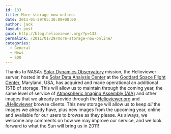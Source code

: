 ```yaml
---
id: 133
title: More storage now online.
date: 2011-01-29T05:30:09+00:00
author: jack
layout: post
guid: http://blog.helioviewer.org/?p=133
permalink: /2011/01/29/more-storage-now-online/
categories:
  - General
  - News
  - SDO
---
```

Thanks to NASA&#8217;s [Solar Dynamics Observatory](http://sdo.gsfc.nasa.gov/) mission, the Helioviewer server, hosted in the [Solar Data Analysis Center](http://umbra.nascom.nasa.gov/) at the [Goddard Space Flight Center](http://www.nasa.gov/centers/goddard/home/index.html), Maryland, USA, has acquired and made operational an additional 15TB of storage. This will allow us to maintain through the coming year, the same level of service of [Atmospheric Imaging Assembly (AIA)](http://aia.lmsal.com/) and other images that we already provide through the [Helioviewer.org](http://helioviewer.org) and [JHelioviewer](http://jhelioviewer.org) browse clients. This new storage will allow us to keep _all_ the images we already have, plus new images from the upcoming year, online and available for our users to browse as they please. As always, we welcome any comments on how we may improve our service, and we look forward to what the Sun will bring us in 2011!

